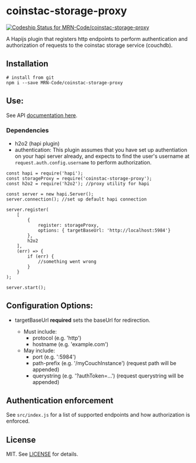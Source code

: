 # coinstac-storage-proxy

[ ![Codeship Status for MRN-Code/coinstac-storage-proxy](https://codeship.com/projects/9f952560-b95e-0133-c4ba-76946c995c7e/status?branch=master)](https://codeship.com/projects/135500)

A Hapijs plugin that registers http endpoints to perform authentication and
authorization of requests to the coinstac storage service (couchdb).

## Installation

```
# install from git
npm i --save MRN-Code/coinstac-storage-proxy
```

## Use:

See API [documentation here](http://mrn-code.github.io/coinstac-storage-proxy/).
### Dependencies
* h2o2 (hapi plugin)
* authentication: This plugin assumes that you have set up authentiation on
your hapi server already, and expects to find the user's username at
`request.auth.config.username` to perform authorization.

```
const hapi = require('hapi');
const storageProxy = require('coinstac-storage-proxy');
const h2o2 = require('h2o2'); //proxy utility for hapi

const server = new hapi.Server();
server.connection(); //set up default hapi connection

server.register(
    [
        {
            register: storageProxy,
            options: { targetBaseUrl: 'http://localhost:5984'}
        },
        h2o2
    ],
    (err) => {
        if (err) {
            //something went wrong
        }
    }
);

server.start();
```

## Configuration Options:

* targetBaseUrl **required** sets the baseUrl for redirection.

  * Must include:
      * protocol (e.g. 'http')
      * hostname (e.g. 'example.com')
  * May include:
      * port (e.g. ':5984')
      * path-prefix (e.g. '/myCouchInstance') (request path will be appended)
      * querystring (e.g. '?authToken=...') (request querystring will be appended)

## Authentication enforcement

See `src/index.js` for a list of supported endpoints and how authorization is
enforced.

## License

MIT. See [LICENSE](./LICENSE) for details.
